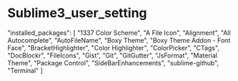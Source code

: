 # Sublime3_user_setting

"installed_packages":
	[
	        	"1337 Color Scheme",
		"A File Icon",
		"Alignment",
		"All Autocomplete",
		"AutoFileName",
		"Boxy Theme",
		"Boxy Theme Addon - Font Face",
		"BracketHighlighter",
		"Color Highlighter",
		"ColorPicker",
		"CTags",
		"DocBlockr",
		"FileIcons",
		"Gist",
		"Git",
		"GitGutter",
		"JsFormat",
		"Material Theme",
		"Package Control",
		"SideBarEnhancements",
		"sublime-github",
		"Terminal"
	]
